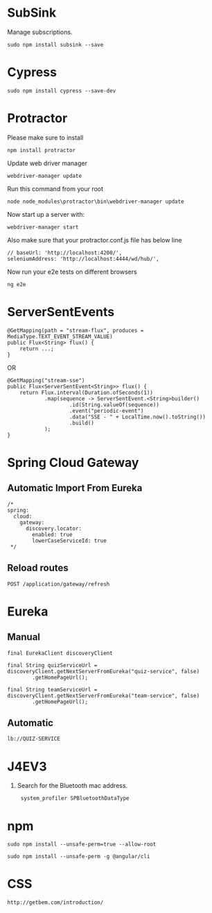 # SubSink

Manage subscriptions.

    sudo npm install subsink --save
    
# Cypress

    sudo npm install cypress --save-dev

# Protractor

Please make sure to install

    npm install protractor

Update web driver manager

    webdriver-manager update

Run this command from your root

    node node_modules\protractor\bin\webdriver-manager update

Now start up a server with:

    webdriver-manager start

Also make sure that your protractor.conf.js file has below line

    // baseUrl: 'http://localhost:4200/',
    seleniumAddress: 'http://localhost:4444/wd/hub/',

Now run your e2e tests on different browsers

    ng e2e

# ServerSentEvents

    @GetMapping(path = "stream-flux", produces = MediaType.TEXT_EVENT_STREAM_VALUE)
    public Flux<String> flux() {
        return ...;
    }

OR

    @GetMapping("stream-sse")
    public Flux<ServerSentEvent<String>> flux() {
        return Flux.interval(Duration.ofSeconds(1))
                .map(sequence -> ServerSentEvent.<String>builder()
                        .id(String.valueOf(sequence))
                        .event("periodic-event")
                        .data("SSE - " + LocalTime.now().toString())
                        .build()
                );
    }

# Spring Cloud Gateway

## Automatic Import From Eureka

    /*
    spring:
      cloud:
        gateway:
          discovery.locator:
            enabled: true
            lowerCaseServiceId: true
     */
    
## Reload routes

    POST /application/gateway/refresh
    
# Eureka

## Manual

    final EurekaClient discoveryClient
    
    final String quizServiceUrl = discoveryClient.getNextServerFromEureka("quiz-service", false)
            .getHomePageUrl();
            
    final String teamServiceUrl = discoveryClient.getNextServerFromEureka("team-service", false)
            .getHomePageUrl();
            
## Automatic

    lb://QUIZ-SERVICE
    
# J4EV3

1. Search for the Bluetooth mac address.

        system_profiler SPBluetoothDataType
        
# npm

    sudo npm install --unsafe-perm=true --allow-root
    
    sudo npm install --unsafe-perm -g @angular/cli
    
# CSS

    http://getbem.com/introduction/
    
